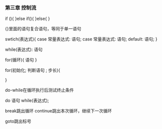 ### 第三章 控制流

if (){
}else if(){
}else{
}

{}里面的语句复合语句，等同于单一语句

swtich(表达式){
    case 常量表达式:
        语句;
    case 常量表达式:
        语句;
    default:
        语句;
}

while(表达式):
    语句

for(循环){
    语句
}

for(初始化; 判断语句 ; 步长){

}

do-while在循环执行后测试终止条件

do
    语句
while(表达式);

break跳出循环
continue跳出本次循环，继续下一次循环

goto跳出标号

